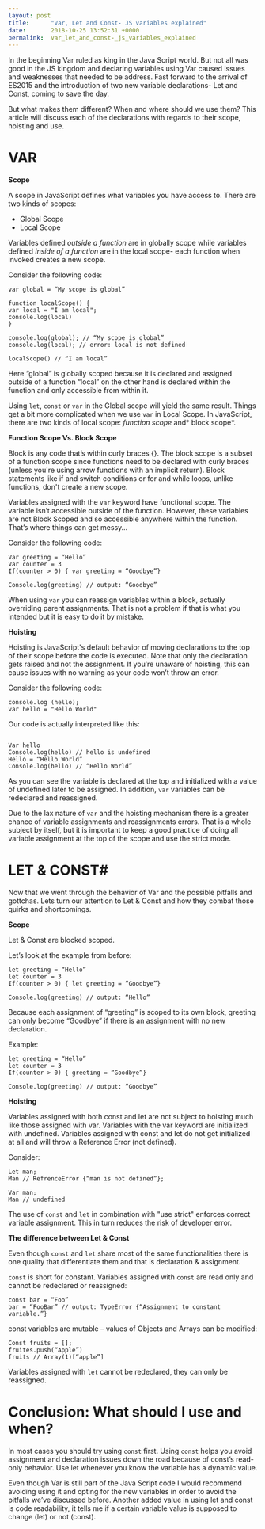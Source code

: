 ```yaml
---
layout: post
title:      "Var, Let and Const- JS variables explained"
date:       2018-10-25 13:52:31 +0000
permalink:  var_let_and_const-_js_variables_explained
---
```



In the beginning Var ruled as king in the Java Script world. But not all was good in the JS kingdom and declaring variables using Var caused issues and weaknesses that needed to be address. Fast forward to the arrival of ES2015 and the introduction of two new variable declarations- Let and Const, coming to save the day.

But what makes them different? When and where should we use them? This article will discuss each of the declarations with regards to their scope, hoisting and use. 

# VAR 
 
**Scope**

A scope in JavaScript defines what variables you have access to. There are two kinds of scopes:

* Global Scope
* Local Scope

Variables defined *outside a function* are in globally scope while variables defined *inside of a function* are in the local scope- each function when invoked creates a new scope.

Consider the following code:


```
var global = “My scope is global”

function localScope() { 
var local = "I am local"; 
console.log(local)
}

console.log(global); // “My scope is global”
console.log(local); // error: local is not defined

localScope() // “I am local”
```


Here “global” is globally scoped because it is declared and assigned outside of a function “local” on the other hand is declared within the function and only accessible from within it.

Using `let`, `const` or `var` in the Global scope will yield the same result. Things get a bit more complicated when we use `var` in Local Scope. In JavaScript, there are two kinds of local scope: *function scope* and* block scope*.


**Function Scope Vs. Block Scope**

Block is any code that’s within curly braces {}. The block scope is a subset of a function scope since functions need to be declared with curly braces (unless you're using arrow functions with an implicit return). Block statements like if and switch conditions or for and while loops, unlike functions, don't create a new scope.

Variables assigned with the `var` keyword have functional scope. The variable isn’t accessible outside of the function. However, these variables are not Block Scoped and so accessible anywhere within the function. That’s where things can get messy… 

Consider the following code:


```
Var greeting = “Hello”
Var counter = 3
If(counter > 0) { var greeting = “Goodbye”}

Console.log(greeting) // output: “Goodbye”
```

When using `var` you can reassign variables within a block, actually overriding parent assignments. That is not a problem if that is what you intended but it is easy to do it by mistake.


**Hoisting**

Hoisting is JavaScript's default behavior of moving declarations to the top of their scope before the code is executed. Note that only the declaration gets raised and not the assignment. If you’re unaware of hoisting, this can cause issues with no warning as your code won’t throw an error.

Consider the following code:


```
console.log (hello);
var hello = "Hello World"
```
Our code is actually interpreted like this:

```

Var hello 
Console.log(hello) // hello is undefined
Hello = “Hello World”
Console.log(hello) // “Hello World”
```

As you can see the variable is declared at the top and initialized with a value of undefined later to be assigned. In addition, `var` variables can be redeclared and reassigned. 

Due to the lax nature of `var` and the hoisting mechanism there is a greater chance of variable assignments and reassignments errors. That is a whole subject by itself, but it is important to keep a good practice of doing all variable assignment at the top of the scope and use the strict mode.


# LET & CONST# 
Now that we went through the behavior of Var and the possible pitfalls and gottchas. Lets turn our attention to Let & Const and how they combat those quirks and shortcomings.

**Scope**

Let & Const are blocked scoped. 

Let’s look at the example from before: 


```
let greeting = “Hello”
let counter = 3
If(counter > 0) { let greeting = “Goodbye”}

Console.log(greeting) // output: “Hello”
```


Because each assignment of “greeting” is scoped to its own block, greeting can only become “Goodbye” if there is an assignment with no new declaration.

Example:


```
let greeting = “Hello”
let counter = 3
If(counter > 0) { greeting = “Goodbye”}

Console.log(greeting) // output: “Goodbye”
```

**Hoisting**

Variables assigned with both const and let are not subject to hoisting much like those assigned with var. Variables with the var keyword are initialized with undefined. Variables assigned with const and let do not get initialized at all and will throw a Reference Error (not defined).

Consider:


```
Let man;
Man // RefrenceError {“man is not defined”};

Var man;
Man // undefined
```

The use of `const` and `let` in combination with "use strict" enforces correct variable assignment. This in turn reduces the risk of developer error.


**The difference between Let & Const**

Even though `const` and `let` share most of the same functionalities there is one quality that differentiate them and that is declaration & assignment.

`const` is short for constant. Variables assigned with `const` are read only and cannot be redeclared or reassigned:

```
const bar = “Foo”
bar = “FooBar” // output: TypeError {“Assignment to constant variable.”}
```

const variables are mutable – values of Objects and Arrays can be modified: 

```
Const fruits = [];
fruites.push(“Apple”)
fruits // Array(1)[“apple”]
```

Variables assigned with `let` cannot be redeclared, they can only be reassigned.


# Conclusion: What should I use and when?

In most cases you should try using `const` first. Using `const` helps you avoid assignment and declaration issues down the road because of const’s read-only behavior. Use let whenever you know the variable has a dynamic value. 

Even though Var is still part of the Java Script code I would recommend avoiding using it and opting for the new variables in order to avoid the pitfalls we’ve discussed before. Another added value in using let and const is code readability, it tells me if a certain variable value is supposed to change (let) or not (const).  









